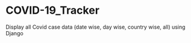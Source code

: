 # COVID-19_Tracker

Display all Covid case data (date wise, day wise, country wise, all) using Django
